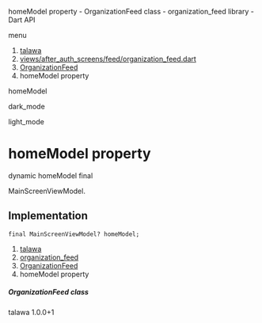 




homeModel property - OrganizationFeed class - organization\_feed library - Dart API







menu

1. [talawa](../../index.html)
2. [views/after\_auth\_screens/feed/organization\_feed.dart](../../file-___home_harshil_Desktop_open-source_palisadoes_talawa_lib_views_after_auth_screens_feed_organization_feed/)
3. [OrganizationFeed](../../file-___home_harshil_Desktop_open-source_palisadoes_talawa_lib_views_after_auth_screens_feed_organization_feed/OrganizationFeed-class.html)
4. homeModel property

homeModel


dark\_mode

light\_mode




# homeModel property


dynamic
homeModel
final

MainScreenViewModel.


## Implementation

```
final MainScreenViewModel? homeModel;
```

 


1. [talawa](../../index.html)
2. [organization\_feed](../../file-___home_harshil_Desktop_open-source_palisadoes_talawa_lib_views_after_auth_screens_feed_organization_feed/)
3. [OrganizationFeed](../../file-___home_harshil_Desktop_open-source_palisadoes_talawa_lib_views_after_auth_screens_feed_organization_feed/OrganizationFeed-class.html)
4. homeModel property

##### OrganizationFeed class





talawa
1.0.0+1






